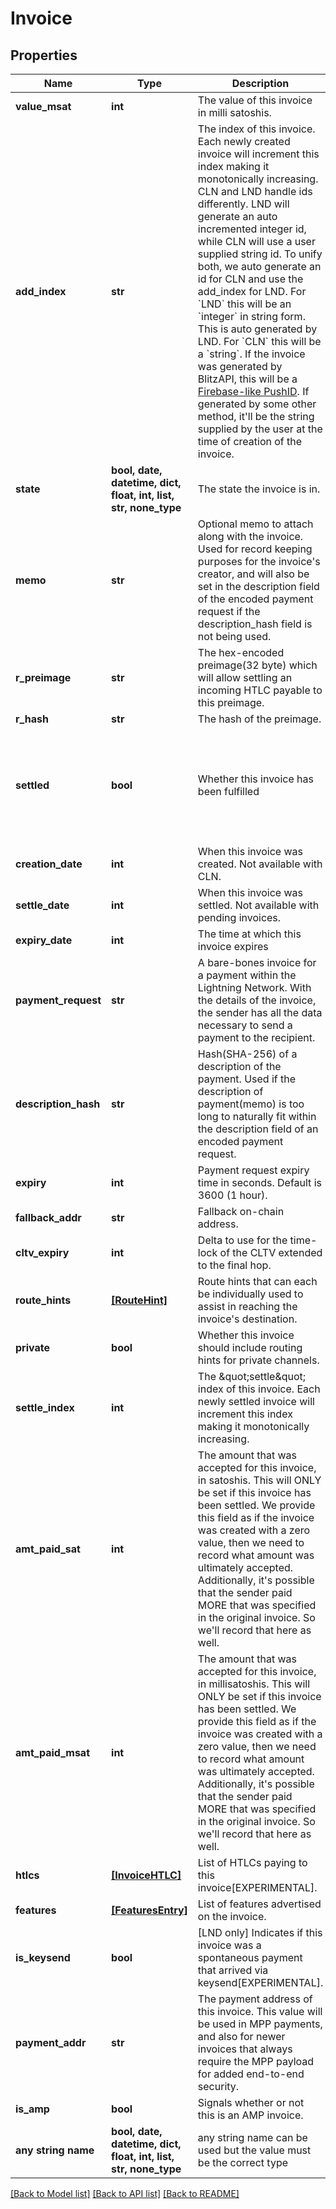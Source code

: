 # Invoice


## Properties
Name | Type | Description | Notes
------------ | ------------- | ------------- | -------------
**value_msat** | **int** | The value of this invoice in milli satoshis. | 
**add_index** | **str** |  The index of this invoice. Each newly created invoice will increment this index making it monotonically increasing. CLN and LND handle ids differently. LND will generate an auto incremented integer id, while CLN will use a user supplied string id. To unify both, we auto generate an id for CLN and use the add_index for LND.  For &#x60;LND&#x60; this will be an &#x60;integer&#x60; in string form. This is auto generated by LND.  For &#x60;CLN&#x60; this will be a &#x60;string&#x60;. If the invoice was generated by BlitzAPI, this will be a [Firebase-like PushID](https://firebase.blog/posts/2015/02/the-2120-ways-to-ensure-unique_68). If generated by some other method, it&#39;ll be the string supplied by the user at the time of creation of the invoice.  | 
**state** | **bool, date, datetime, dict, float, int, list, str, none_type** | The state the invoice is in. | 
**memo** | **str** | Optional memo to attach along with the invoice. Used for record keeping purposes for the invoice&#39;s creator,         and will also be set in the description field of the encoded payment request if the description_hash field is not being used. | [optional] 
**r_preimage** | **str** | The hex-encoded preimage(32 byte) which will allow settling an incoming HTLC payable to this preimage. | [optional] 
**r_hash** | **str** | The hash of the preimage. | [optional] 
**settled** | **bool** | Whether this invoice has been fulfilled | [optional]  if omitted the server will use the default value of False
**creation_date** | **int** | When this invoice was created. Not available with CLN. | [optional] 
**settle_date** | **int** | When this invoice was settled. Not available with pending invoices. | [optional] 
**expiry_date** | **int** | The time at which this invoice expires | [optional] 
**payment_request** | **str** | A bare-bones invoice for a payment within the     Lightning Network. With the details of the invoice, the sender has all the data necessary to     send a payment to the recipient.      | [optional] 
**description_hash** | **str** |      Hash(SHA-256) of a description of the payment. Used if the description of payment(memo) is too     long to naturally fit within the description field of an encoded payment request.      | [optional] 
**expiry** | **int** | Payment request expiry time in seconds. Default is 3600 (1 hour). | [optional] 
**fallback_addr** | **str** | Fallback on-chain address. | [optional] 
**cltv_expiry** | **int** | Delta to use for the time-lock of the CLTV extended to the final hop. | [optional] 
**route_hints** | [**[RouteHint]**](RouteHint.md) |      Route hints that can each be individually used to assist in reaching the invoice&#39;s destination.      | [optional] 
**private** | **bool** | Whether this invoice should include routing hints for private channels. | [optional] 
**settle_index** | **int** |          The \&quot;settle\&quot; index of this invoice. Each newly settled invoice will  increment this index making it monotonically increasing.      | [optional] 
**amt_paid_sat** | **int** |      The amount that was accepted for this invoice, in satoshis. This     will ONLY be set if this invoice has been settled. We provide     this field as if the invoice was created with a zero value,     then we need to record what amount was ultimately accepted.     Additionally, it&#39;s possible that the sender paid MORE that     was specified in the original invoice. So we&#39;ll record that here as well.      | [optional] 
**amt_paid_msat** | **int** |      The amount that was accepted for this invoice, in millisatoshis.     This will ONLY be set if this invoice has been settled. We     provide this field as if the invoice was created with a zero value,     then we need to record what amount was ultimately accepted. Additionally,     it&#39;s possible that the sender paid MORE that was specified in the     original invoice. So we&#39;ll record that here as well.      | [optional] 
**htlcs** | [**[InvoiceHTLC]**](InvoiceHTLC.md) | List of HTLCs paying to this invoice[EXPERIMENTAL]. | [optional] 
**features** | [**[FeaturesEntry]**](FeaturesEntry.md) | List of features advertised on the invoice. | [optional] 
**is_keysend** | **bool** | [LND only] Indicates if this invoice was a spontaneous payment that arrived via keysend[EXPERIMENTAL]. | [optional] 
**payment_addr** | **str** |  The payment address of this invoice. This value will be used in MPP payments,     and also for newer invoices that always require the MPP payload for added end-to-end security. | [optional] 
**is_amp** | **bool** | Signals whether or not this is an AMP invoice. | [optional] 
**any string name** | **bool, date, datetime, dict, float, int, list, str, none_type** | any string name can be used but the value must be the correct type | [optional]

[[Back to Model list]](../README.md#documentation-for-models) [[Back to API list]](../README.md#documentation-for-api-endpoints) [[Back to README]](../README.md)


